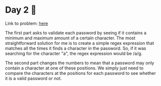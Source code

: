 # Day 2 🎄

Link to problem: [here](https://adventofcode.com/2020/day/2)

The first part asks to validate each password by seeing if it contains a minimum and maximum amount of a certain character. The most straightforward solution for me is to create a simple regex expression that matches all the times it finds a character in the password. So, if it was searching for the character "a", the regex expression would be /a/g.

The second part changes the numbers to mean that a password may only contain a character at one of these positions. We simply just need to compare the characters at the positions for each password to see whether it is a valid password or not.
